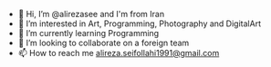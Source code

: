 - 👋 Hi, I’m @alirezasee and I'm from Iran
- 👀 I’m interested in Art, Programming, Photography and DigitalArt
- 🌱 I’m currently learning Programming
- 💞️ I’m looking to collaborate on a foreign team
- 📫 How to reach me alireza.seifollahi1991@gmail.com

<!---
alirezasee/alirezasee is a ✨ special ✨ repository because its `README.md` (this file) appears on your GitHub profile.
You can click the Preview link to take a look at your changes.
--->
